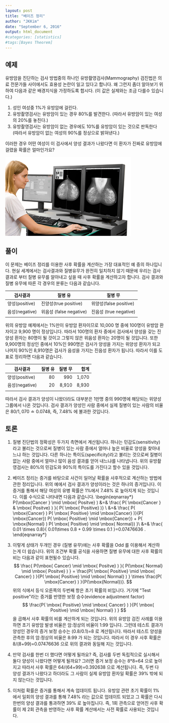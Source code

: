 ```yaml
---
layout: post 
title: "베이즈 정리"
author: "JKKim"
date: "September 6, 2016"
output: html_document
#categories: [statistics]
#tags:[Bayes Theorem]
---
```





## 예제 

유방암을 진단하는 검사 방법중의 하나인 유방촬영검사(Mammography) 검진법은 의료 전문가들 사이에서도 효용성 논란이 일고 있다고 합니다. 왜 그런지  좀더 알아보기 위하여 다음과 같은 배경지식을 가정하도록 합시다. (이 값은 실제와는 조금 다를수 있습니다.)

1. 성인 여성중 1%가 유방암에 걸린다. 
2. 유방촬영검사는 유방암이 있는 경우 80%를 발견한다. (따라서 유방암이 있는 여성의 20%를 놓친다.) 
3. 유방촬영검사는 유방암이 없는 경우에도 10%를 유방암이 있는 것으로 판독한다 (따라서 유방암이 없는 여성의 90%를 정상으로 밝혀낸다.)


이러한 경우 어떤 여성이 이 검사에서 양성 결과가 나왔다면 이 환자가 진짜로 유방암에 걸렸을 확률은 얼마인가요? 



![Mammography 검진법](Mammogram.jpg)



## 풀이  

이 문제는 베이즈 정리를 이용한 사후 확률을 계산하는 가장 대표적인 예 중의 하나입니다. 현실 세계에서는 검사결과와 질병유무가 완전히 일치하지 않기 때문에 우리는 검사결과로 부터 질병 유무를 알아내고 싶을 때 사후 확률을 계산하고자 합니다. 검사 결과와 질병 유무에 따른 각 경우의 분류는 다음과 같습니다. 

| 검사결과 | 질병 유 | 질병 무 |
|----------|---------|---------|
| 양성(positive)| 진양성(true positive) | 위양성(false positive) | 
| 음성(negative)| 위음성 (false negative) | 진음성 (true negative) |
| | | |

위의 유방암 예제에서는 1%만이 유방암 환자이므로 10,000 명 중에 100명이 유방암 환자이고 9,900 명이 정상입니다. 따라서 100명의 환자 중에서 검사에서 양성을 갖는 진양성 환자는 80명이 될 것이고 그렇지 않은 위음성 환자는 20명이 될 것입니다. 또한 9,900명의 정상인 중에서 10%인 990명은 검사가 양성을 가지는 위양성 환자가 되고 나머지 90%인 8,910명은 검사가 음성을 가지는 진음성 환자가 됩니다. 따라서 이를 도표로 정리하면 다음과 같습니다. 


| 검사결과 | 질병 유 | 질병 무 |  합계 |
|----------|---------:|---------:|-----:|
| 양성(positive)| 80 | 990 |  1,070 | 
| 음성(negative)| 20 | 8,910 | 8,930 |
| | | | | 



따라서 검사 결과가 양성이 나왔더라도 대부분은 1만명 중의 990명에 해당되는 위양성 그룹에서 나온 것입니다. 검사 결과가 양성인 사람 중에서 실제 질병이 있는 사람의 비율은 $80/1,070 \doteq 0.0748$, 즉, 7.48\% 에 불과한 것입니다. 




## 토론 

1. 질병 진단법의 정확성은 두가지 측면에서 계산됩니다. 하나는 민감도(sensitivity)라고 불리는 것으로써 질병이 있는 사람 중에서 얼마나 높은 비율로 양성을 찾아내느냐 하는 것입니다. 다른 하나는 특이도(specificity)라고 불리는 것으로써 질병이 없는 사람 중에서 얼마나 많이 음성 결과를 얻어 내느냐를 나타냅니다. 위의 유방촬영검사는 80%의 민감도와 90%의 특이도를 가진다고 할수 있을 것입니다. 

2. 베이즈 정리는 증거를 바탕으로 사건이 일어날 확률을 사후적으로 계산하는 방법에 관한 정리입니다. 위의 예에서 검사 결과가 양성이라는 것은 하나의 증거입니다. 이 증거를 통해서 해당 여성의 유병 확률은 1%에서 7.48% 로 높아지게 되는 것입니다. 이를 수식으로 나타내면 다음과 같습니다. 
\begin{eqnarray*}
P(\mbox{Cancer }  \mid  \mbox{ Positve} ) &=& \frac{ P( \mbox{Cancer }  \&  \mbox{ Positve} ) }{ P( \mbox{ Positive} )}
\\
&=& \frac{ P( \mbox{Cancer} ) P( \mbox{ Positive} \mid \mbox{Cancer} )}{P( \mbox{Cancer}) P( \mbox{ Positive}  \mid \mbox{Cancer}) + P( \mbox{Normal} ) P( \mbox{ Positive} \mid \mbox{ Normal}) }\\
&=& \frac{ 0.01 \times 0.8}{ 0.01\times 0.8 + 0.99 \times 0.1  }=0.07476636 . 
\end{eqnarray*}


3. 이렇게 상태가 두개인 경우 (질병 유무)에는 사후 확률을 Odd 를 이용해서 계산하는게 더 쉽습니다. 위의 조건부 확률 공식을 사용하면 질병 유무에 대한 사후 확률의 비는 다음과 같이 표현될수 있습니다. 
$$ \frac{  P(\mbox{ Cancer}  \mid  \mbox{ Positve} )
}{
P(\mbox{ Normal}  \mid  \mbox{ Positve} )
} = \frac{P( \mbox{ Positive} \mid \mbox{ Cancer} ) }{P( \mbox{ Positive} \mid \mbox{ Normal}  ) } \times \frac{P( \mbox{Cancer} ) }{P(\mbox{Normal})}. $$
위의 식에서 등식 오른쪽의 두번째 항은 초기 확률의 비입니다. 거기에 "Test positive"라는 증거를 반영한 보정 승수(evidence adjustment factor) 
$$ \frac{P( \mbox{ Positive} \mid \mbox{ Cancer} ) }{P( \mbox{ Positive} \mid \mbox{ Normal}  ) } $$
을 곱해서 사후 확률의 비를 계산하게 되는 것입니다. 위의 유방암 검진 사례를 이용하면 초기 유방암 발생 비율은 암:정상의 비율이  1:99 입니다. 그런데 테스트 결과가 양성인 경우의 증거 보정 승수는 (0.8/0.1)=8 로 계산됩니다. 따라서 테스트 양성을 관측한 후의 암:정상의 비율은 8:99 가 되는 것입니다. 따라서 이 경우 사후 확률은 8/(8+99)=0.07476636 으로 위의 결과와 동일해 지는 것입니다. 

4. 만약 검사를 한번 더 했다면 어떻게 될까요? 즉, 검사를 두번 독립적으로 실시해서 둘다 양성이 나왔다면 어떻게 될까요? 그러면 증거 보정 승수는 8*8=64 으로 높아지고 따라서 사후 확률은 64/(64+99)=0.392638 으로 계산됩니다. 즉, 두번 다 양성 결과가 나왔다고 하더라도 그 사람이 실제 유방암 환자일 확률은 39\% 밖에 되지 않는다는 것입니다. 

5. 이처럼 확률은 증거를 통해서 계속 업데이트 됩니다. 유방암 관련 초기 확률이 1\% 에서 일회의 양성 결과를 통해 7.48\% 라는 값으로 업데이트 되었고 그 확률은 다시 한번의 양성 결과를 통과하면 39\% 로 높아집니다. 즉, 1회 관측으로 얻어진 사후 확률이 제 2회 관측을 반영하는 사후 확률 계산에서는 사전 확률로 사용되는 것입니다. 





